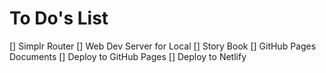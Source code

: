 # To Do's List

[] Simplr Router
[] Web Dev Server for Local
[] Story Book
[] GitHub Pages Documents
[] Deploy to GitHub Pages
[] Deploy to Netlify